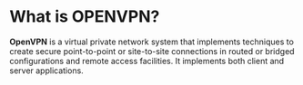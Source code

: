 # What is OPENVPN?

**OpenVPN** is a virtual private network system that implements techniques to create secure point-to-point or site-to-site connections in routed or bridged configurations and remote access facilities. It implements both client and server applications.